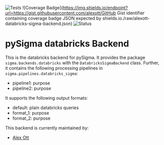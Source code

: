 ![Tests](https://github.com/alexott/databricks-sigma-backend/actions/workflows/test.yml/badge.svg)
![Coverage Badge](https://img.shields.io/endpoint?url=https://gist.githubusercontent.com/alexott/GitHub Gist identifier containing coverage badge JSON expected by shields.io./raw/alexott-databricks-sigma-backend.json)
![Status](https://img.shields.io/badge/Status-pre--release-orange)

# pySigma databricks Backend

This is the databricks backend for pySigma. It provides the package `sigma.backends.databricks` with the `DatabricksSigmaBackend` class.
Further, it contains the following processing pipelines in `sigma.pipelines.databricks_sigma`:

* pipeline1: purpose
* pipeline2: purpose

It supports the following output formats:

* default: plain databricks queries
* format_1: purpose
* format_2: purpose

This backend is currently maintained by:

* [Alex Ott](https://github.com/alexott/)
